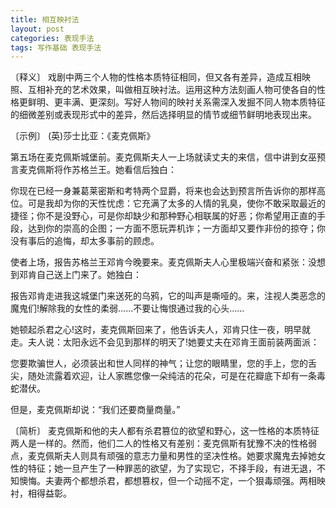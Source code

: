 ```yaml
---
title: 相互映衬法
layout: post
categories: 表现手法
tags: 写作基础 表现手法
---
```


〔释义〕 戏剧中两三个人物的性格本质特征相同，但又各有差异，造成互相映照、互相补充的艺术效果，叫做相互映衬法。运用这种方法刻画人物可使各自的性格更鲜明、更丰满、更深刻。写好人物间的映衬关系需深入发掘不同人物本质特征的细微差别或表现形式中的差异，然后选择明显的情节或细节鲜明地表现出来。

〔示例〕 (英)莎士比亚：《麦克佩斯》

第五场在麦克佩斯城堡前。麦克佩斯夫人一上场就读丈夫的来信，信中讲到女巫预言麦克佩斯将作苏格兰王。她看信后独白：

你现在已经一身兼葛莱密斯和考特两个显爵，将来也会达到预言所告诉你的那样高位。可是我却为你的天性忧虑：它充满了太多的人情的乳臭，使你不敢采取最近的捷径；你不是没野心，可是你却缺少和那种野心相联属的好恶；你希望用正直的手段，达到你的崇高的企图；一方面不愿玩弄机诈；一方面却又要作非份的掠夺；你没有事后的追悔，却太多事前的顾虑。

使者上场，报告苏格兰王邓肯今晚要来。麦克佩斯夫人心里极端兴奋和紧张：没想到邓肯自己送上门来了。她独白：

报告邓肯走进我这城堡门来送死的乌鸦，它的叫声是嘶哑的。来，注视人类恶念的魔鬼们!解除我的女性的柔弱……不要让悔恨通过我的心头……

她顿起杀君之心!这时，麦克佩斯回来了，他告诉夫人，邓肯只住一夜，明早就走。夫人说：太阳永远不会见到那样的明天了!她要丈夫在邓肯王面前装两面派：

您要欺骗世人，必须装出和世人同样的神气；让您的眼睛里，您的手上，您的舌尖，随处流露着欢迎，让人家瞧您像一朵纯洁的花朵，可是在花瓣底下却有一条毒蛇潜伏。

但是，麦克佩斯却说：“我们还要商量商量。”

〔简析〕 麦克佩斯和他的夫人都有杀君篡位的欲望和野心，这一性格的本质特征两人是一样的。然而，他们二人的性格又有差别：麦克佩斯有犹豫不决的性格弱点，麦克佩斯夫人则具有顽强的意志力量和男性的坚决性格。她要求魔鬼去掉她女性的特征；她一旦产生了一种罪恶的欲望，为了实现它，不择手段，有进无退，不知懊悔。夫妻两个都想杀君，都想篡权，但一个动摇不定，一个狠毒顽强。两相映衬，相得益彰。 